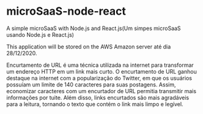 # microSaaS-node-react

A simple microSaaS with Node.js and React.js(Um simpes microSaaS usando Node.js e React.js) 

This application will be stored on the AWS Amazon server até dia 28/12/2020.


Encurtamento de URL é uma técnica utilizada na internet para transformar um endereço HTTP em um link mais curto. O encurtamento de URL ganhou destaque na internet com a popularização do Twitter, em que os usuários possuíam um limite de 140 caracteres para suas postagens. Assim, economizar caracteres com um encurtador de URL permitia transmitir mais informações por tuite. Além disso, links encurtados são mais agradáveis para a leitura, tornando o texto que contém o link mais limpo e legível.
